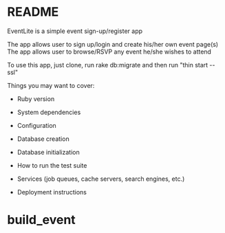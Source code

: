 # README

EventLite is a simple event sign-up/register app

The app allows user to sign up/login and create his/her own event page(s) 
The app allows user to browse/RSVP any event he/she wishes to attend

To use this app, just clone, run rake db:migrate and then run "thin start --ssl"

Things you may want to cover:

* Ruby version

* System dependencies

* Configuration

* Database creation

* Database initialization

* How to run the test suite

* Services (job queues, cache servers, search engines, etc.)

* Deployment instructions

# build_event